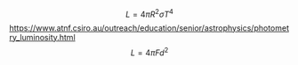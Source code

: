 $$L = 4 \pi R^2 \sigma T^4$$
https://www.atnf.csiro.au/outreach/education/senior/astrophysics/photometry_luminosity.html
$$L = 4\pi Fd^2$$
